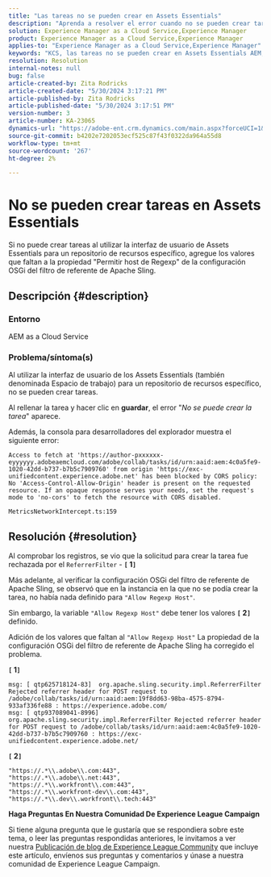 ```yaml
---
title: "Las tareas no se pueden crear en Assets Essentials"
description: "Aprenda a resolver el error cuando no se pueden crear tareas en Assets Essentials. Agregue los valores que faltan a la propiedad \"Allow Regexp Host\"."
solution: Experience Manager as a Cloud Service,Experience Manager
product: Experience Manager as a Cloud Service,Experience Manager
applies-to: "Experience Manager as a Cloud Service,Experience Manager"
keywords: "KCS, las tareas no se pueden crear en Assets Essentials AEM, as a Cloud Service, Espacio de trabajo"
resolution: Resolution
internal-notes: null
bug: false
article-created-by: Zita Rodricks
article-created-date: "5/30/2024 3:17:21 PM"
article-published-by: Zita Rodricks
article-published-date: "5/30/2024 3:17:51 PM"
version-number: 3
article-number: KA-23065
dynamics-url: "https://adobe-ent.crm.dynamics.com/main.aspx?forceUCI=1&pagetype=entityrecord&etn=knowledgearticle&id=74b916b3-971e-ef11-840a-000d3a372703"
source-git-commit: b4202e7202053ecf525c87f43f0322da964a55d8
workflow-type: tm+mt
source-wordcount: '267'
ht-degree: 2%

---
```


# No se pueden crear tareas en Assets Essentials


Si no puede crear tareas al utilizar la interfaz de usuario de Assets Essentials para un repositorio de recursos específico, agregue los valores que faltan a la propiedad &quot;Permitir host de Regexp&quot; de la configuración OSGi del filtro de referente de Apache Sling.

## Descripción {#description}


### Entorno

AEM as a Cloud Service

### Problema/síntoma(s)

Al utilizar la interfaz de usuario de los Assets Essentials (también denominada Espacio de trabajo) para un repositorio de recursos específico, no se pueden crear tareas.

Al rellenar la tarea y hacer clic en <b>guardar</b>, el error &quot;*No se puede crear la tarea*&quot; aparece.

Además, la consola para desarrolladores del explorador muestra el siguiente error:


```
Access to fetch at 'https://author-pxxxxxx-eyyyyyy.adobeaemcloud.com/adobe/collab/tasks/id/urn:aaid:aem:4c0a5fe9-1020-42dd-b737-b7b5c7909760' from origin 'https://exc-unifiedcontent.experience.adobe.net' has been blocked by CORS policy: 
No 'Access-Control-Allow-Origin' header is present on the requested resource. If an opaque response serves your needs, set the request's mode to 'no-cors' to fetch the resource with CORS disabled.

MetricsNetworkIntercept.ts:159
```



## Resolución {#resolution}


Al comprobar los registros, se vio que la solicitud para crear la tarea fue rechazada por el `ReferrerFilter` - <b>`[` 1`]` </b>

Más adelante, al verificar la configuración OSGi del filtro de referente de Apache Sling, se observó que en la instancia en la que no se podía crear la tarea, no había nada definido para `"Allow Regexp Host"`.

Sin embargo, la variable `"Allow Regexp Host"` debe tener los valores <b>`[` 2`]` </b> definido.

Adición de los valores que faltan al `"Allow Regexp Host"` La propiedad de la configuración OSGi del filtro de referente de Apache Sling ha corregido el problema.

<b>`[` 1`]` </b>


```
msg: [ qtp625718124-83]  org.apache.sling.security.impl.ReferrerFilter Rejected referrer header for POST request to /adobe/collab/tasks/id/urn:aaid:aem:19f8dd63-98ba-4575-8794-933af336fe88 : https://experience.adobe.com/
msg: [ qtp937089041-8996]  org.apache.sling.security.impl.ReferrerFilter Rejected referrer header for POST request to /adobe/collab/tasks/id/urn:aaid:aem:4c0a5fe9-1020-42dd-b737-b7b5c7909760 : https://exc-unifiedcontent.experience.adobe.net/
```


<b>`[` 2`]` </b>


```
"https://.*\\.adobe\\.com:443",
"https://.*\\.adobe\\.net:443",
"https://.*\\.workfront\\.com:443",
"https://.*\\.workfront-dev\\.com:443",
"https://.*\\.dev\\.workfront\\.tech:443"
```






<b>Haga Preguntas En Nuestra Comunidad De Experience League Campaign</b>

Si tiene alguna pregunta que le gustaría que se respondiera sobre este tema, o leer las preguntas respondidas anteriores, le invitamos a ver nuestra [Publicación de blog de Experience League Community](https://experienceleaguecommunities.adobe.com/t5/adobe-experience-manager-blogs/introducing-top-kcs-articles-curated-for-your-aem/ba-p/672734#M1180) que incluye este artículo, envíenos sus preguntas y comentarios y únase a nuestra comunidad de Experience League Campaign.


